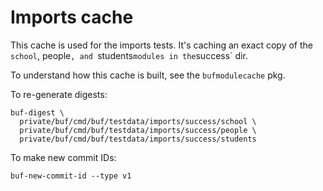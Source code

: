 # Imports cache

This cache is used for the imports tests. It's caching an exact copy of the `school`, people`, and `students`
modules in the `success` dir.

To understand how this cache is built, see the `bufmodulecache` pkg.

To re-generate digests:

```
buf-digest \
  private/buf/cmd/buf/testdata/imports/success/school \
  private/buf/cmd/buf/testdata/imports/success/people \
  private/buf/cmd/buf/testdata/imports/success/students
```

To make new commit IDs:

```
buf-new-commit-id --type v1
```
